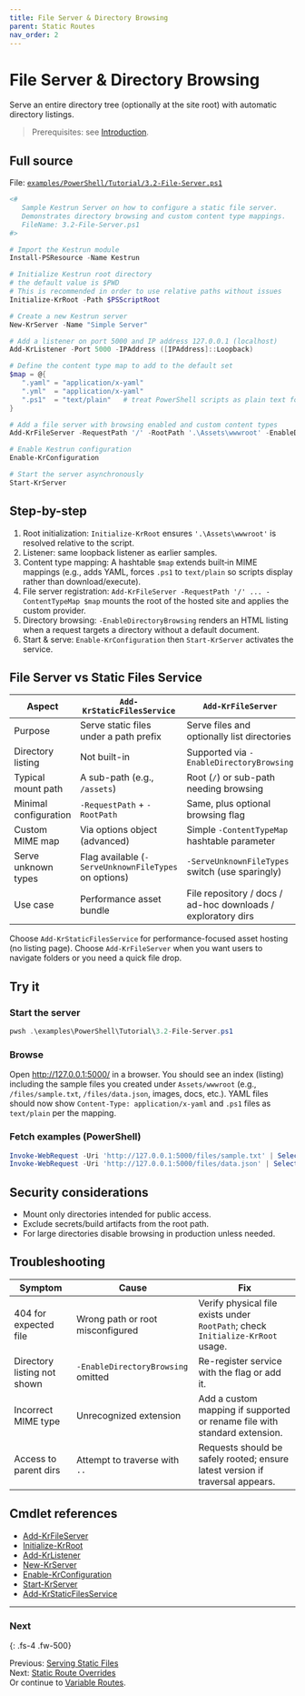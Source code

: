 ```yaml
---
title: File Server & Directory Browsing
parent: Static Routes
nav_order: 2
---
```


# File Server & Directory Browsing

Serve an entire directory tree (optionally at the site root) with automatic directory listings.

> Prerequisites: see [Introduction][Introduction].

## Full source

File: [`examples/PowerShell/Tutorial/3.2-File-Server.ps1`][3.2-File-Server.ps1]

```powershell
<#
   Sample Kestrun Server on how to configure a static file server.
   Demonstrates directory browsing and custom content type mappings.
   FileName: 3.2-File-Server.ps1
#>

# Import the Kestrun module
Install-PSResource -Name Kestrun

# Initialize Kestrun root directory
# the default value is $PWD
# This is recommended in order to use relative paths without issues
Initialize-KrRoot -Path $PSScriptRoot

# Create a new Kestrun server
New-KrServer -Name "Simple Server"

# Add a listener on port 5000 and IP address 127.0.0.1 (localhost)
Add-KrListener -Port 5000 -IPAddress ([IPAddress]::Loopback)

# Define the content type map to add to the default set
$map = @{
   ".yaml" = "application/x-yaml"
   ".yml"  = "application/x-yaml"
   ".ps1"  = "text/plain"   # treat PowerShell scripts as plain text for safe viewing
}

# Add a file server with browsing enabled and custom content types
Add-KrFileServer -RequestPath '/' -RootPath '.\Assets\wwwroot' -EnableDirectoryBrowsing -ContentTypeMap $map

# Enable Kestrun configuration
Enable-KrConfiguration

# Start the server asynchronously
Start-KrServer
```

## Step-by-step

1. Root initialization: `Initialize-KrRoot` ensures `'.\Assets\wwwroot'` is resolved relative to the script.
2. Listener: same loopback listener as earlier samples.
3. Content type mapping: A hashtable `$map` extends built‑in MIME mappings (e.g., adds YAML, forces `.ps1` to
   `text/plain` so scripts display rather than download/execute).
4. File server registration: `Add-KrFileServer -RequestPath '/' ... -ContentTypeMap $map` mounts the root of
   the hosted site and applies the custom provider.
5. Directory browsing: `-EnableDirectoryBrowsing` renders an HTML listing when a request targets a directory
   without a default document.
6. Start & serve: `Enable-KrConfiguration` then `Start-KrServer` activates the service.

## File Server vs Static Files Service

| Aspect                | `Add-KrStaticFilesService`                           | `Add-KrFileServer`                                           |
|-----------------------|------------------------------------------------------|--------------------------------------------------------------|
| Purpose               | Serve static files under a path prefix               | Serve files and optionally list directories                  |
| Directory listing     | Not built-in                                         | Supported via `-EnableDirectoryBrowsing`                     |
| Typical mount path    | A sub-path (e.g., `/assets`)                         | Root (`/`) or sub-path needing browsing                      |
| Minimal configuration | `-RequestPath` + `-RootPath`                         | Same, plus optional browsing flag                            |
| Custom MIME map       | Via options object (advanced)                        | Simple `-ContentTypeMap` hashtable parameter                 |
| Serve unknown types   | Flag available (`-ServeUnknownFileTypes` on options) | `-ServeUnknownFileTypes` switch (use sparingly)              |
| Use case              | Performance asset bundle                             | File repository / docs / ad-hoc downloads / exploratory dirs |

Choose `Add-KrStaticFilesService` for performance-focused asset hosting (no listing page). Choose
`Add-KrFileServer` when you want users to navigate folders or you need a quick file drop.

## Try it

### Start the server

```powershell
pwsh .\examples\PowerShell\Tutorial\3.2-File-Server.ps1
```

### Browse

Open <http://127.0.0.1:5000/> in a browser. You should see an index (listing) including the sample files you created
under `Assets/wwwroot` (e.g., `/files/sample.txt`, `/files/data.json`, images, docs, etc.). YAML files should now show
`Content-Type: application/x-yaml` and `.ps1` files as `text/plain` per the mapping.

### Fetch examples (PowerShell)

```powershell
Invoke-WebRequest -Uri 'http://127.0.0.1:5000/files/sample.txt' | Select-Object -ExpandProperty Content
Invoke-WebRequest -Uri 'http://127.0.0.1:5000/files/data.json' | Select-Object -ExpandProperty Content
```

## Security considerations

- Mount only directories intended for public access.
- Exclude secrets/build artifacts from the root path.
- For large directories disable browsing in production unless needed.

## Troubleshooting

| Symptom                     | Cause                              | Fix                                                                            |
|-----------------------------|------------------------------------|--------------------------------------------------------------------------------|
| 404 for expected file       | Wrong path or root misconfigured   | Verify physical file exists under `RootPath`; check `Initialize-KrRoot` usage. |
| Directory listing not shown | `-EnableDirectoryBrowsing` omitted | Re-register service with the flag or add it.                                   |
| Incorrect MIME type         | Unrecognized extension             | Add a custom mapping if supported or rename file with standard extension.      |
| Access to parent dirs       | Attempt to traverse with `..`      | Requests should be safely rooted; ensure latest version if traversal appears.  |

## Cmdlet references

- [Add-KrFileServer][Add-KrFileServer]
- [Initialize-KrRoot][Initialize-KrRoot]
- [Add-KrListener][Add-KrListener]
- [New-KrServer][New-KrServer]
- [Enable-KrConfiguration][Enable-KrConfiguration]
- [Start-KrServer][Start-KrServer]
- [Add-KrStaticFilesService][Add-KrStaticFilesService]

---

### Next

{: .fs-4 .fw-500}

Previous: [Serving Static Files](./1.Static-Routes)  
Next: [Static Route Overrides](./3.Static-Override-Routes)  
Or continue to [Variable Routes][Next].

[Add-KrFileServer]: /docs/pwsh/cmdlets/Add-KrFileServer
[Add-KrStaticFilesService]: /docs/pwsh/cmdlets/Add-KrStaticFilesService
[Initialize-KrRoot]: /docs/pwsh/cmdlets/Initialize-KrRoot
[Add-KrListener]: /docs/pwsh/cmdlets/Add-KrListener
[New-KrServer]: /docs/pwsh/cmdlets/New-KrServer
[Enable-KrConfiguration]: /docs/pwsh/cmdlets/Enable-KrConfiguration
[Start-KrServer]: /docs/pwsh/cmdlets/Start-KrServer
[3.2-File-Server.ps1]: https://github.com/Kestrun/Kestrun/blob/main/examples/PowerShell/Tutorial/3.2-File-Server.ps1
[Introduction]: ../1.introduction/index#prerequisites
[Next]: ../4.variable/index
